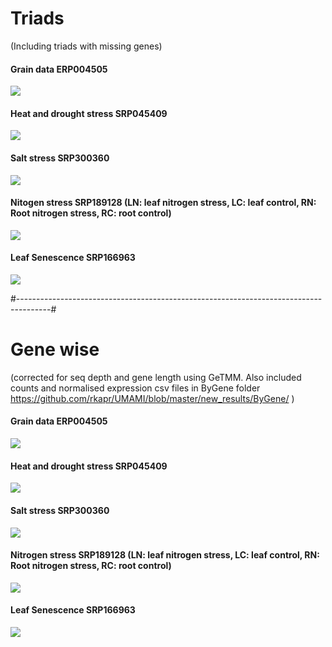 


# Triads 
(Including triads with missing genes)

#### Grain data ERP004505

![](https://github.com/rkapr/UMAMI/blob/master/new_results/ByGene/triads/grain_dev.png)

#### Heat and drought stress SRP045409

![](https://github.com/rkapr/UMAMI/blob/master/new_results/ByGene/triads/heat_drought_stress.png)


#### Salt stress SRP300360

![](https://github.com/rkapr/UMAMI/blob/master/new_results/ByGene/triads/salt_stress.png)

#### Nitogen stress SRP189128 (LN: leaf nitrogen stress, LC: leaf control, RN: Root nitrogen stress, RC: root control)

![](https://github.com/rkapr/UMAMI/blob/master/new_results/ByGene/triads/salt_stress.png)

#### Leaf Senescence SRP166963

![](https://github.com/rkapr/UMAMI/blob/master/new_results/ByGene/triads/senescence.png)


#--------------------------------------------------------------------------------------#
# Gene wise 

(corrected for seq depth and gene length using GeTMM. Also included counts and normalised expression csv files in ByGene folder https://github.com/rkapr/UMAMI/blob/master/new_results/ByGene/ )

#### Grain data ERP004505
![](https://github.com/rkapr/UMAMI/blob/master/new_results/ByGene/ERP004505_heatmap_samplemean.png)

#### Heat and drought stress SRP045409
![](https://github.com/rkapr/UMAMI/blob/master/new_results/ByGene/SRP045409_heatmap_samplemean.png)

#### Salt stress SRP300360
![](https://github.com/rkapr/UMAMI/blob/master/new_results/ByGene/SRP300360_heatmap_samplemean.png)

#### Nitrogen stress SRP189128 (LN: leaf nitrogen stress, LC: leaf control, RN: Root nitrogen stress, RC: root control)
![](https://github.com/rkapr/UMAMI/blob/master/new_results/ByGene/SRP189128_heatmap_samplemean.png)

#### Leaf Senescence SRP166963
![](https://github.com/rkapr/UMAMI/blob/master/new_results/ByGene/SRP166963_heatmap_samplemean.png)



